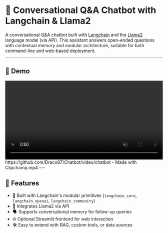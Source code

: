 # 🤖 Conversational Q&A Chatbot with Langchain & Llama2

A conversational Q&A chatbot built with [Langchain](https://www.langchain.com/) and the [Llama2](https://huggingface.co/meta-llama) language model (via API). This assistant answers open-ended questions with contextual memory and modular architecture, suitable for both command-line and web-based deployment.

---

## 🎥 Demo

<video src="video/chatbot - Made with Clipchamp.mp4" width="100%" controls autoplay muted loop>
  Your browser does not support the video tag.
</video>
https://github.com/Draco87/Chatbot/video/chatbot - Made with Clipchamp.mp4
---

## 🚀 Features

- 🧩 Built with Langchain's modular primitives (`langchain_core`, `langchain_openai`, `langchain_community`)
- 🦙 Integrates Llama2 via API
- 🗣️ Supports conversational memory for follow-up queries
- 🌐 Optional Streamlit frontend for web interaction
- 🛠️ Easy to extend with RAG, custom tools, or data sources

